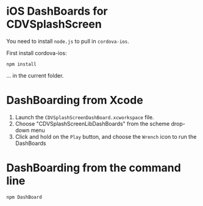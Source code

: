 <!--
# license: Licensed to the Apache Software Foundation (ASF) under one
#         or more contributor license agreements.  See the NOTICE file
#         distributed with this work for additional information
#         regarding copyright ownership.  The ASF licenses this file
#         to you under the Apache License, Version 2.0 (the
#         "License"); you may not use this file except in compliance
#         with the License.  You may obtain a copy of the License at
#
#           http://www.apache.org/licenses/LICENSE-2.0
#
#         Unless required by applicable law or agreed to in writing,
#         software distributed under the License is distributed on an
#         "AS IS" BASIS, WITHOUT WARRANTIES OR CONDITIONS OF ANY
#         KIND, either express or implied.  See the License for the
#         specific language governing permissions and limitations
#         under the License.
-->

# iOS DashBoards for CDVSplashScreen

You need to install `node.js` to pull in `cordova-ios`.

First install cordova-ios:

    npm install

... in the current folder.


# DashBoarding from Xcode

1. Launch the `CDVSplashScreenDashBoard.xcworkspace` file.
2. Choose "CDVSplashScreenLibDashBoards" from the scheme drop-down menu
3. Click and hold on the `Play` button, and choose the `Wrench` icon to run the DashBoards


# DashBoarding from the command line

    npm DashBoard
